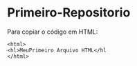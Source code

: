 # Primeiro-Repositorio

Para copiar o código em HTML:

```
<html>
<hl>MeuPrimeiro Arquivo HTML</hl
</html>
```
